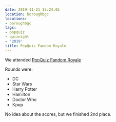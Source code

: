 ```yaml
---
date: 2019-11-21 15:24:05
location: boroughbgc
locations:
- boroughbgc
tags:
- popquiz
- quiznight
- '2019'
title: PopQuiz Fandom Royale
---
```


We attended [PopQuiz Fandom Royale](https://www.facebook.com/events/2622001371361355)

Rounds were:

- DC
- Star Wars
- Harry Potter
- Hamilton
- Doctor Who
- Kpop

No idea about the scores, but we finished 2nd place.